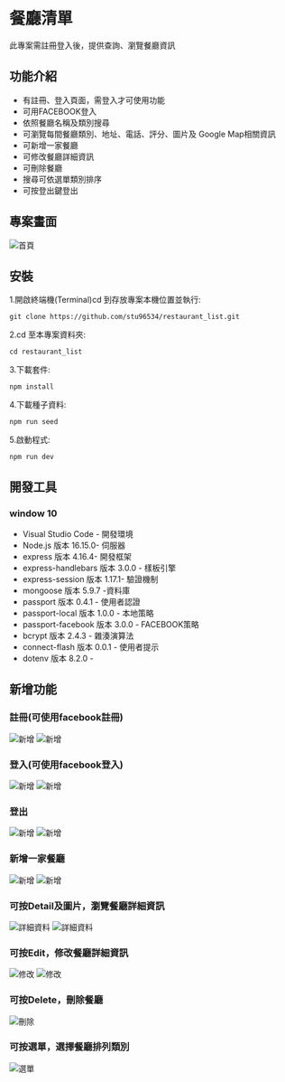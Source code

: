 # 餐廳清單
此專案需註冊登入後，提供查詢、瀏覽餐廳資訊

## 功能介紹
 - 有註冊、登入頁面，需登入才可使用功能
 - 可用FACEBOOK登入
 - 依照餐廳名稱及類別搜尋
 - 可瀏覽每間餐廳類別、地址、電話、評分、圖片及 Google Map相關資訊
 - 可新增一家餐廳
 - 可修改餐廳詳細資訊
 - 可刪除餐廳
 - 搜尋可依選單類別排序
 - 可按登出鍵登出

## 專案畫面

![首頁](https://github.com/stu96534/restaurant_list/blob/main/public/首頁.png)

## 安裝
1.開啟終端機(Terminal)cd 到存放專案本機位置並執行:

```
git clone https://github.com/stu96534/restaurant_list.git
```

2.cd 至本專案資料夾:

```
cd restaurant_list
```

3.下載套件:

```
npm install
```

4.下載種子資料:

```
npm run seed
```

5.啟動程式:

```
npm run dev
```
## 開發工具
### window 10
 - Visual Studio Code - 開發環境
 - Node.js 版本 16.15.0- 伺服器
 - express 版本 4.16.4- 開發框架
 - express-handlebars 版本 3.0.0 - 樣板引擎
 - express-session 版本 1.17.1- 驗證機制
 - mongoose 版本 5.9.7 -資料庫
 - passport 版本 0.4.1 - 使用者認證
 - passport-local 版本 1.0.0 - 本地策略
 - passport-facebook 版本 3.0.0 - FACEBOOK策略
 - bcrypt 版本 2.4.3 - 雜湊演算法
 - connect-flash 版本 0.0.1 - 使用者提示
 - dotenv 版本 8.2.0 - 
 
 ## 新增功能
 ### 註冊(可使用facebook註冊)
 ![新增](https://github.com/stu96534/restaurant_list/blob/main/public/新增.png)
 ![新增](https://github.com/stu96534/restaurant_list/blob/main/public/新增2.png)
 ### 登入(可使用facebook登入)
 ![新增](https://github.com/stu96534/restaurant_list/blob/main/public/新增.png)
 ![新增](https://github.com/stu96534/restaurant_list/blob/main/public/新增2.png)
 ### 登出
 ![新增](https://github.com/stu96534/restaurant_list/blob/main/public/新增.png)
 ![新增](https://github.com/stu96534/restaurant_list/blob/main/public/新增2.png)
 ### 新增一家餐廳
 ![新增](https://github.com/stu96534/restaurant_list/blob/main/public/新增.png)
 ![新增](https://github.com/stu96534/restaurant_list/blob/main/public/新增2.png)
 ### 可按Detail及圖片，瀏覽餐廳詳細資訊
 ![詳細資料](https://github.com/stu96534/restaurant_list/blob/main/public/詳細資料.png)
 ![詳細資料](https://github.com/stu96534/restaurant_list/blob/main/public/詳細資料2.png)
 ### 可按Edit，修改餐廳詳細資訊
 ![修改](https://github.com/stu96534/restaurant_list/blob/main/public/修改.png)
 ![修改](https://github.com/stu96534/restaurant_list/blob/main/public/修改2.png)
 ### 可按Delete，刪除餐廳
 ![刪除](https://github.com/stu96534/restaurant_list/blob/main/public/刪除.png)
 ### 可按選單，選擇餐廳排列類別
 ![選單](https://github.com/stu96534/restaurant_list/blob/main/public/排序.png)
